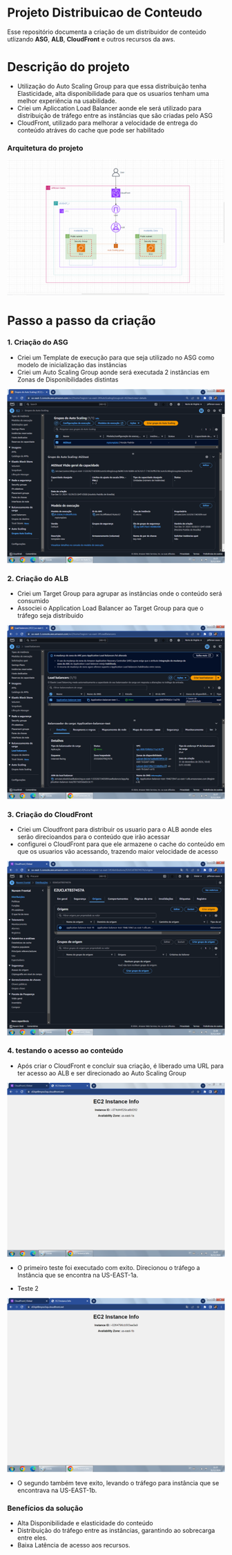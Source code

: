 # Projeto Distribuicao de Conteudo 
Esse repositório documenta a criação de um distribuidor de conteúdo utlizando  **ASG**, **ALB**, **CloudFront** e outros recursos da aws.

# Descrição do projeto
- Utilização do Auto Scaling Group para que essa distribuição tenha Elasticidade, alta disponibilidade para que os usuarios tenham uma melhor experiência na usabilidade.
- Criei um Apliccation Load Balancer aonde ele será utilizado para distribuição de tráfego entre as instâncias que são criadas pelo ASG
- CloudFront, utilizado para melhorar a velocidade de entrega do conteúdo atráves do cache que pode ser habilitado
  
### Arquitetura do projeto 
![Diagrama_Distribuição_Conteúdo.png](https://github.com/Jeff01875/Projeto-Distribuicao-Conteudo/blob/main/Diagrama_Distribui%C3%A7%C3%A3o_Conte%C3%BAdo.png)


# Passo a passo da criação

### 1. Criação do ASG

- Criei um Template de execução para que seja utilizado no ASG como modelo de inicialização das instâncias
- Criei um Auto Scaling Group aonde será executada 2 instâncias em Zonas de Disponibilidades distintas

![Criação Auto Scaling Group_ETAPA-6.png](https://github.com/Jeff01875/Projeto-Distribuicao-Conteudo/blob/a9e4ec4405fd50e54262c13525cdacd22a9bb44d/Cria%C3%A7%C3%A3o%20Auto%20Scaling%20Group_ETAPA-6.png)

### 2. Criação do ALB

- Criei um Target Group para agrupar as instâncias onde o conteúdo será consumido
- Associei o Application Load Balancer ao Target Group para que o tráfego seja distribuido

![Criação do Application Load Balancer_ETAPA-8.png](https://github.com/Jeff01875/Projeto-Distribuicao-Conteudo/blob/a9e4ec4405fd50e54262c13525cdacd22a9bb44d/Cria%C3%A7%C3%A3o%20do%20Application%20Load%20Balancer_ETAPA-8.png)

### 3. Criação do CloudFront

- Criei um Cloudfront para distribuir os usuario para o ALB aonde eles serão direcioandos para o conteúdo que irão acessar
- configurei o CloudFront para que ele armazene o cache do conteúdo em que os usuarios vão acessando, trazendo maior velocidade de acesso

![Criação do CloudFront_ETAPA-9.png](https://github.com/Jeff01875/Projeto-Distribuicao-Conteudo/blob/a9e4ec4405fd50e54262c13525cdacd22a9bb44d/Cria%C3%A7%C3%A3o%20do%20CloudFront_ETAPA-9.png)

### 4. testando o acesso ao conteúdo 

- Após criar o CloudFront e concluir sua criação, é liberado uma URL para ter acesso ao ALB e ser direcionado ao Auto Scaling Group
  
![Test de acesso 1_ETAPA-10.png](https://github.com/Jeff01875/Projeto-Distribuicao-Conteudo/blob/main/Test%20de%20acesso%201_ETAPA-10.png)
- O primeiro teste foi executado com exito. Direcionou o tráfego a Instância que se encontra na US-EAST-1a.
  
- Teste 2
  
![Test de acesso 2_ETAPA-11.png](https://github.com/Jeff01875/Projeto-Distribuicao-Conteudo/blob/main/Test%20de%20acesso%202_ETAPA-11.png)
- O segundo também teve exito, levando o tráfego para instância que se encontrava na US-EAST-1b.


### Benefícios da solução

- Alta Disponibilidade e elasticidade do conteúdo
- Distribuição do tráfego entre as instâncias, garantindo ao sobrecarga entre eles.
- Baixa Latência de acesso aos recursos.
